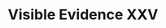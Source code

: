 ---
dateStart: 2018-08-08
dateEnd: 2018-08-11
title: "Visible Evidence XXV"
venue: "Indiana University"
organizer: Joshua Malitsky
credit:
city: Bloomington
state: IN
country: USA
pdfLink: 20180808-visible-evidence-iu.pdf
venueImages:
---